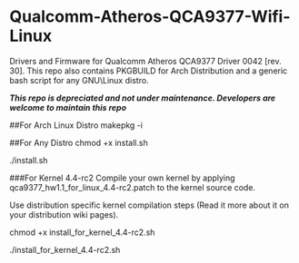 # Qualcomm-Atheros-QCA9377-Wifi-Linux
Drivers and Firmware for Qualcomm Atheros QCA9377 Driver 0042 [rev. 30]. 
This repo also contains PKGBUILD for Arch Distribution and a generic bash script for any GNU\Linux distro.

***This repo is depreciated and not under maintenance. Developers are welcome to maintain this repo***

##For Arch Linux Distro
makepkg -i

##For Any Distro
chmod +x install.sh

./install.sh

###For Kernel 4.4-rc2
Compile your own kernel by applying qca9377_hw1.1_for_linux_4.4-rc2.patch to the kernel source code.

Use distribution specific kernel compilation steps (Read it more about it on your distribution wiki pages).

chmod +x install_for_kernel_4.4-rc2.sh

./install_for_kernel_4.4-rc2.sh 

